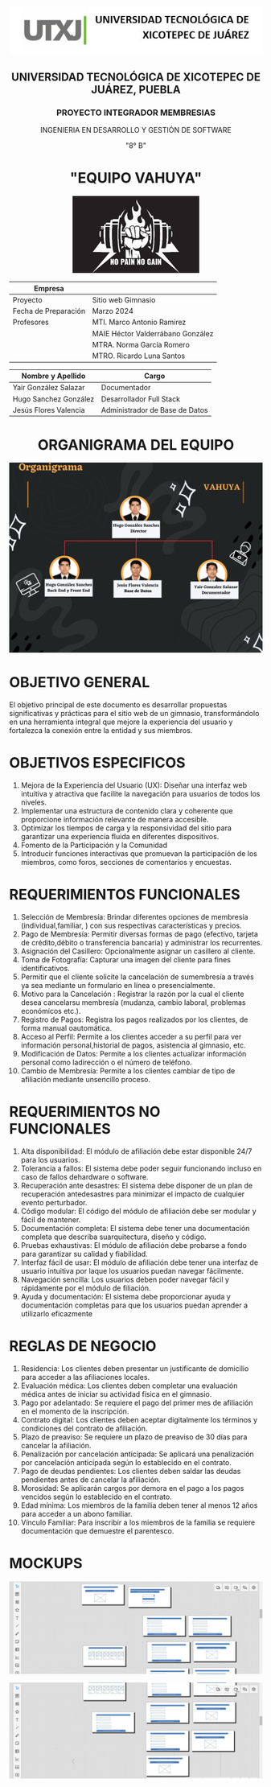 <p align="center">
  <img src="https://github.com/Hugosago/P.F/blob/yair/Documentacion/Logo.jpg" alt="Imagen Logo">
</p>
<div align="center">

## UNIVERSIDAD TECNOLÓGICA DE XICOTEPEC DE JUÁREZ, PUEBLA
### PROYECTO INTEGRADOR MEMBRESIAS
INGENIERIA EN DESARROLLO Y GESTIÓN DE SOFTWARE 

"8° B"

# "EQUIPO VAHUYA"
<p align="center">
  <img src="https://github.com/Hugosago/P.F/blob/yair/Documentacion/logo%20empresa.jpg" alt="Logo Empresa">
</p>

| Empresa          |                                |
| ----------------|-------------------------------------|
| Proyecto        | Sitio web Gimnasio                 |
| Fecha de Preparación | Marzo 2024                     |
| Profesores      | MTI. Marco Antonio Ramirez         |
|                 | MAIE Héctor Valderrábano González |
|                 | MTRA. Norma García Romero          |
|                 | MTRO. Ricardo Luna Santos         |

| Nombre y Apellido           | Cargo                            |
| --------------------------- | -------------------------------- |
| Yair González Salazar | Documentador                   |
| Hugo Sanchez González            | Desarrollador Full Stack |
| Jesús Flores Valencia | Administrador de Base de Datos |

# ORGANIGRAMA DEL EQUIPO
<p align="center">
  <img src="https://github.com/Hugosago/P.F/blob/yair/Documentacion/Organigrama.png" alt="Organigrama">
</p>
</div>

# OBJETIVO GENERAL
El objetivo principal de este documento es desarrollar propuestas significativas y prácticas para el sitio web de un gimnasio, transformándolo en una herramienta
integral que mejore la experiencia del usuario y fortalezca la conexión entre la entidad y sus miembros.


# OBJETIVOS ESPECIFICOS
1. Mejora de la Experiencia del Usuario (UX): Diseñar una interfaz web intuitiva y atractiva que facilite la navegación para usuarios de todos los niveles.
2. Implementar una estructura de contenido clara y coherente que proporcione
información relevante de manera accesible.
3. Optimizar los tiempos de carga y la responsividad del sitio para garantizar
una experiencia fluida en diferentes dispositivos.
4. Fomento de la Participación y la Comunidad
5. Introducir funciones interactivas que promuevan la participación de los
miembros, como foros, secciones de comentarios y encuestas.



# REQUERIMIENTOS FUNCIONALES
1. Selección de Membresía: Brindar diferentes opciones de membresía (individual,familiar, ) con sus respectivas características y precios.
2. Pago de Membresía: Permitir diversas formas de pago (efectivo, tarjeta de crédito,débito o transferencia bancaria) y administrar los recurrentes.
3. Asignación del Casillero: Opcionalmente asignar un casillero al cliente.
4. Toma de Fotografía: Capturar una imagen del cliente para fines identificativos.
5. Permitir que el cliente solicite la cancelación de sumembresía a través ya sea mediante un formulario en línea o presencialmente.
6. Motivo para la Cancelación : Registrar la razón por la cual el cliente desea cancelarsu membresía (mudanza, cambio laboral, problemas económicos etc.).
7. Registro de Pagos: Registra los pagos realizados por los clientes, de forma manual oautomática.
8. Acceso al Perfil: Permite a los clientes acceder a su perfil para ver información personal,historial de pagos, asistencia al gimnasio, etc.
9. Modificación de Datos: Permite a los clientes actualizar información personal como ladirección o el número de teléfono.
10. Cambio de Membresía: Permite a los clientes cambiar de tipo de afiliación mediante unsencillo proceso.

# REQUERIMIENTOS NO FUNCIONALES
1. Alta disponibilidad: El módulo de afiliación debe estar disponible 24/7 para los usuarios.
2. Tolerancia a fallos: El sistema debe poder seguir funcionando incluso en caso de fallos dehardware o software.
3. Recuperación ante desastres: El sistema debe disponer de un plan de recuperación antedesastres para minimizar el impacto de cualquier evento perturbador.
4. Código modular: El código del módulo de afiliación debe ser modular y fácil de mantener.
5. Documentación completa: El sistema debe tener una documentación completa que describa suarquitectura, diseño y código.
7. Pruebas exhaustivas: El módulo de afiliación debe probarse a fondo para garantizar su calidad y fiabilidad.
8. Interfaz fácil de usar: El módulo de afiliación debe tener una interfaz de usuario intuitiva por laque los usuarios puedan navegar fácilmente.
9. Navegación sencilla: Los usuarios deben poder navegar fácil y rápidamente por el módulo de filiación.
10. Ayuda y documentación: El sistema debe proporcionar ayuda y documentación completas para que los usuarios puedan aprender a utilizarlo eficazmente

# REGLAS DE NEGOCIO
1. Residencia: Los clientes deben presentar un justificante de domicilio para acceder a las
afiliaciones locales.
2. Evaluación médica: Los clientes deben completar una evaluación médica antes de iniciar su
actividad física en el gimnasio.
3. Pago por adelantado: Se requiere el pago del primer mes de afiliación en el momento de la
inscripción.
4. Contrato digital: Los clientes deben aceptar digitalmente los términos y condiciones del contrato
de afiliación.
5. Plazo de preaviso: Se requiere un plazo de preaviso de 30 días para cancelar la afiliación.
6. Penalización por cancelación anticipada: Se aplicará una penalización por cancelación anticipada
según lo establecido en el contrato.
7. Pago de deudas pendientes: Los clientes deben saldar las deudas pendientes antes de cancelar la
afiliación.
8. Morosidad: Se aplicarán cargos por demora en el pago a los pagos vencidos según lo establecido
en el contrato.
9. Edad mínima: Los miembros de la familia deben tener al menos 12 años para acceder a un abono
familiar.
10. Vínculo Familiar: Para inscribir a los miembros de la familia se requiere documentación que
demuestre el parentesco.

# MOCKUPS

<p align="center">
  <img src="https://github.com/Hugosago/P.F/blob/yair/Documentacion/Mockups.jpg" alt="Mockups">
</p>

<p align="center">
  <img src="https://github.com/Hugosago/P.F/blob/yair/Documentacion/Mockups%202.jpg" alt="Mockups 2">
</p>

